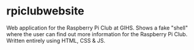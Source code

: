 # rpiclubwebsite
Web application for the Raspberry Pi Club at GIHS. Shows a fake "shell" where the user can find out more information
for the Raspberry Pi Club. Written entirely using HTML, CSS & JS.
